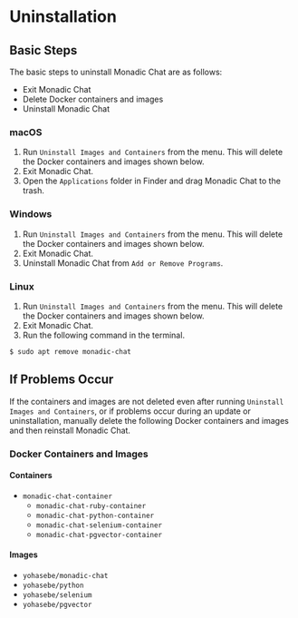 # Uninstallation

## Basic Steps

The basic steps to uninstall Monadic Chat are as follows:

- Exit Monadic Chat
- Delete Docker containers and images
- Uninstall Monadic Chat

<!-- tabs:start -->

### **macOS**

1. Run `Uninstall Images and Containers` from the menu. This will delete the Docker containers and images shown below.
2. Exit Monadic Chat.
3. Open the `Applications` folder in Finder and drag Monadic Chat to the trash.

### **Windows**

1. Run `Uninstall Images and Containers` from the menu. This will delete the Docker containers and images shown below.
2. Exit Monadic Chat.
3. Uninstall Monadic Chat from `Add or Remove Programs`.

### **Linux**

1. Run `Uninstall Images and Containers` from the menu. This will delete the Docker containers and images shown below.
2. Exit Monadic Chat.
3. Run the following command in the terminal.

```shell
$ sudo apt remove monadic-chat
```

<!-- tabs:end -->

## If Problems Occur

If the containers and images are not deleted even after running `Uninstall Images and Containers`, or if problems occur during an update or uninstallation, manually delete the following Docker containers and images and then reinstall Monadic Chat.

### Docker Containers and Images

#### Containers

- `monadic-chat-container`
    - `monadic-chat-ruby-container`
    - `monadic-chat-python-container`
    - `monadic-chat-selenium-container`
    - `monadic-chat-pgvector-container`

#### Images

- `yohasebe/monadic-chat`
- `yohasebe/python`
- `yohasebe/selenium`
- `yohasebe/pgvector`
